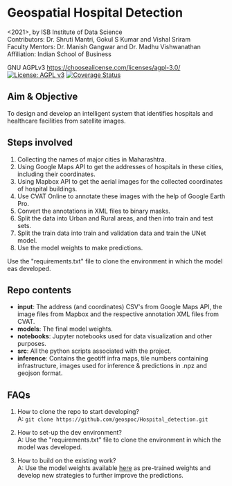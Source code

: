 # Geospatial Hospital Detection

<2021>, by ISB Institute of Data Science    
Contributors: Dr. Shruti Mantri, Gokul S Kumar and Vishal Sriram     
Faculty Mentors: Dr. Manish Gangwar and Dr. Madhu Vishwanathan    
Affiliation: Indian School of Business   

GNU AGPLv3 https://choosealicense.com/licenses/agpl-3.0/
[![License: AGPL v3](https://img.shields.io/badge/License-AGPL%20v3-blue.svg)](https://www.gnu.org/licenses/agpl-3.0)
[![Coverage Status](https://coveralls.io/repos/github/geospoc/Hospital_detection/badge.svg?branch=main)](https://coveralls.io/github/geospoc/Hospital_detection?branch=main)

## Aim & Objective
To design and develop an intelligent system that identifies hospitals and healthcare facilities from satellite images.


## Steps involved
1. Collecting the names of major cities in Maharashtra.
2. Using Google Maps API to get the addresses of hospitals in these cities, including their coordinates.
3. Using Mapbox API to get the aerial images for the collected coordinates of hospital buildings.
4. Use CVAT Online to annotate these images with the help of Google Earth Pro.
5. Convert the annotations in XML files to binary masks.
6. Split the data into Urban and Rural areas, and then into train and test sets.
7. Split the train data into train and validation data and train the UNet model.
8. Use the model weights to make predictions.

Use the "requirements.txt" file to clone the environment in which the model eas developed.

## Repo contents
- **input**: The address (and coordinates) CSV's from Google Maps API, the image files from Mapbox and the respective annotation XML files from CVAT.
- **models**: The final model weights.
- **notebooks**: Jupyter notebooks used for data visualization and other purposes.
- **src**: All the python scripts associated with the project.
- **inference**: Contains the geotiff infra maps, tile numbers containing infrastructure, images used for inference & predictions in .npz and geojson format.


## FAQs

1. How to clone the repo to start developing?  
A: ```git clone https://github.com/geospoc/Hospital_detection.git```

2. How to set-up the dev environment?  
A: Use the "requirements.txt" file to clone the environment in which the model was developed.

3. How to build on the existing work?  
A: Use the model weights available [here](https://github.com/geospoc/Hospital_detection/tree/main/models) as pre-trained weights and develop new strategies to further improve the predictions.


